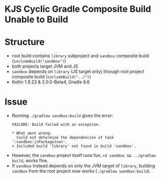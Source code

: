 # KJS Cyclic Gradle Composite Build Unable to Build

# Structure

- root build contains `library` subproject and `sandbox` composite build (`includeBuild("sandbox")`)
- both projects target JVM and JS
- `sandbox` depends on `library` (JS target only) through root project composite build (`includeBuild("../")`)
- Kotlin 1.9.23 & 2.0.0-Beta4, Gradle 8.6

# Issue

- Running `./gradlew sandbox:build` gives the error:
  ```
  FAILURE: Build failed with an exception.
  
  * What went wrong:
    Could not determine the dependencies of task ':sandbox:jsPackageJson'.
  > Included build 'library' not found in build 'sandbox'.
  ```
- However, the `sandbox` project itself runs fun, `cd sandbox && ../gradlew build`, works fine.
- If `sandbox` instead depends on only the JVM target of `library`, building `sandbox` from the root project now works (`./gradlew sandbox:build`).